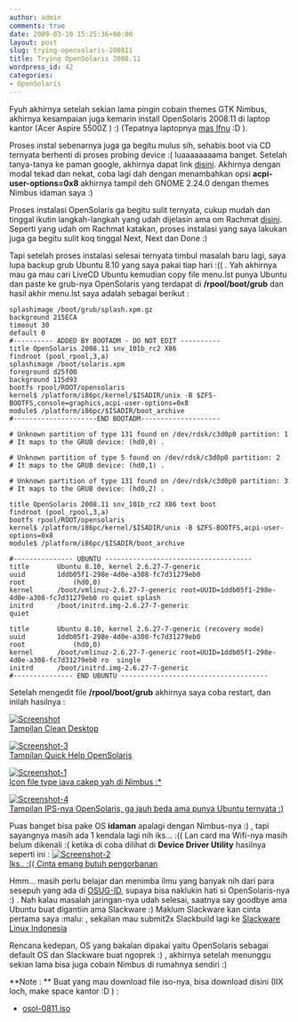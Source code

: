 ```yaml
---
author: admin
comments: true
date: 2009-03-10 15:25:36+00:00
layout: post
slug: trying-opensolaris-200811
title: Trying OpenSolaris 2008.11
wordpress_id: 42
categories:
- OpenSolaris
---
```


Fyuh akhirnya setelah sekian lama pingin cobain themes GTK Nimbus, akhirnya kesampaian juga kemarin install OpenSolaris 2008.11 di laptop kantor (Acer Aspire 5500Z ) :) (Tepatnya laptopnya [mas Ifnu](http://ifnu.artivisi.com/) :D ).

Proses instal sebenarnya juga ga begitu mulus sih, sehabis boot via CD ternyata berhenti di proses probing device :( luaaaaaaaama banget. Setelah tanya-tanya ke paman google, akhirnya dapat link [disini](http://blogs.sun.com/danasblog/entry/configuring_solaris_acpi_at_boot). Akhirnya dengan modal tekad dan nekat, coba lagi dah dengan menambahkan opsi **acpi-user-options=0x8** akhirnya tampil deh GNOME 2.24.0 dengan themes Nimbus idaman saya :)

Proses instalasi OpenSolaris ga begitu sulit ternyata, cukup mudah dan tinggal ikutin langkah-langkah yang udah dijelasin ama om Rachmat [disini](http://w3hol.wordpress.com/2009/02/14/install-opensolaris-itu-mudah/). Seperti yang udah om Rachmat katakan, proses instalasi yang saya lakukan juga ga begitu sulit koq tinggal Next, Next dan Done :)

Tapi setelah proses instalasi selesai ternyata timbul masalah baru lagi, saya lupa backup grub Ubuntu 8.10 yang saya pakai tiap hari :(( . Yah akhirnya mau ga mau cari LiveCD Ubuntu kemudian copy file menu.lst punya Ubuntu dan paste ke grub-nya OpenSolaris yang terdapat di **/rpool/boot/grub** dan hasil akhir menu.lst saya adalah sebagai berikut :

    
    
    splashimage /boot/grub/splash.xpm.gz
    background 215ECA
    timeout 30
    default 0
    #---------- ADDED BY BOOTADM - DO NOT EDIT ----------
    title OpenSolaris 2008.11 snv_101b_rc2 X86
    findroot (pool_rpool,3,a)
    splashimage /boot/solaris.xpm
    foreground d25f00
    background 115d93
    bootfs rpool/ROOT/opensolaris
    kernel$ /platform/i86pc/kernel/$ISADIR/unix -B $ZFS-BOOTFS,console=graphics,acpi-user-options=0x8
    module$ /platform/i86pc/$ISADIR/boot_archive
    #---------------------END BOOTADM--------------------
    
    # Unknown partition of type 131 found on /dev/rdsk/c3d0p0 partition: 1
    # It maps to the GRUB device: (hd0,0) .
    
    # Unknown partition of type 5 found on /dev/rdsk/c3d0p0 partition: 2
    # It maps to the GRUB device: (hd0,1) .
    
    # Unknown partition of type 131 found on /dev/rdsk/c3d0p0 partition: 3
    # It maps to the GRUB device: (hd0,2) .
    
    title OpenSolaris 2008.11 snv_101b_rc2 X86 text boot
    findroot (pool_rpool,3,a)
    bootfs rpool/ROOT/opensolaris
    kernel$ /platform/i86pc/kernel/$ISADIR/unix -B $ZFS-BOOTFS,acpi-user-options=0x8
    module$ /platform/i86pc/$ISADIR/boot_archive
    
    #--------------- UBUNTU -------------------------------------
    title		Ubuntu 8.10, kernel 2.6.27-7-generic
    uuid		1ddb05f1-298e-4d0e-a308-fc7d31279eb0
    root            (hd0,0)
    kernel		/boot/vmlinuz-2.6.27-7-generic root=UUID=1ddb05f1-298e-4d0e-a308-fc7d31279eb0 ro quiet splash
    initrd		/boot/initrd.img-2.6.27-7-generic
    quiet
    
    title		Ubuntu 8.10, kernel 2.6.27-7-generic (recovery mode)
    uuid		1ddb05f1-298e-4d0e-a308-fc7d31279eb0
    root            (hd0,0)
    kernel		/boot/vmlinuz-2.6.27-7-generic root=UUID=1ddb05f1-298e-4d0e-a308-fc7d31279eb0 ro  single
    initrd		/boot/initrd.img-2.6.27-7-generic
    #--------------- END UBUNTU -------------------------------------
    


<!-- more -->
Setelah mengedit file **/rpool/boot/grub** akhirnya saya coba restart, dan inilah hasilnya :

[![Screenshot](http://farm4.static.flickr.com/3595/3344693484_64086d62a5.jpg)  
Tampilan Clean Desktop](http://www.flickr.com/photos/10243554@N02/3344693484/)  


[![Screenshot-3](http://farm4.static.flickr.com/3538/3344693492_2a0a8f591f.jpg)  
Tampilan Quick Help OpenSolaris](http://www.flickr.com/photos/10243554@N02/3344693492/)  


[![Screenshot-1](http://farm4.static.flickr.com/3620/3344693488_ee724e1de6.jpg)  
Icon file type java cakep yah di Nimbus :* ](http://www.flickr.com/photos/10243554@N02/3344693488/)  


[![Screenshot-4](http://farm4.static.flickr.com/3620/3344693498_439caf137f.jpg)  
Tampilan IPS-nya OpenSolaris, ga jauh beda ama punya Ubuntu ternyata :) ](http://www.flickr.com/photos/10243554@N02/3344693498/)  


Puas banget bisa pake OS **idaman** apalagi dengan Nimbus-nya :) , tapi sayangnya masih ada 1 kendala lagi nih iks... :(( Lan card ma Wifi-nya masih belum dikenali :( ketika di coba dilihat di **Device Driver Utility** hasilnya seperti ini :
[![Screenshot-2](http://farm4.static.flickr.com/3570/3344693490_2e2e61b1c0.jpg)  
Iks.. :(( Cinta emang butuh pengorbanan ](http://www.flickr.com/photos/10243554@N02/3344693490/)  


Hmm... masih perlu belajar dan menimba ilmu yang banyak nih dari para sesepuh yang ada di [OSUG-ID](http://groups.google.com/group/OSUG-Indonesia), supaya bisa naklukin hati si OpenSolaris-nya :) . Nah kalau masalah jaringan-nya udah selesai, saatnya say goodbye ama Ubuntu buat digantiin ama Slackware :) Maklum Slackware kan cinta pertama saya :malu: , sekalian mau submit2x Slackbuild lagi ke [Slackware Linux Indonesia](http://slackware.linux.or.id/)

Rencana kedepan, OS yang bakalan dipakai yaitu OpenSolaris sebagai default OS dan Slackware buat ngoprek :) , akhirnya setelah menunggu sekian lama bisa juga cobain Nimbus di rumahnya sendiri :)

**Note : **
Buat yang mau download file iso-nya, bisa download disini (IIX loch, make space kantor :D ) :
- [osol-0811.iso](http://www.artivisi.com/~martinus/downloads/osol-0811.iso)
